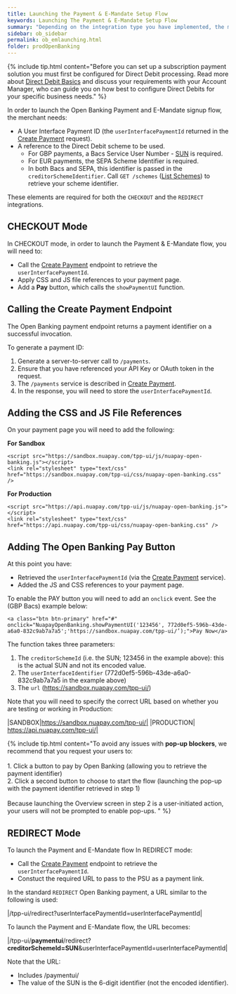 ```yaml
---
title: Launching the Payment & E-Mandate Setup Flow
keywords: Launching The Payment & E-Mandate Setup Flow
summary: "Depending on the integration type you have implemented, the method for launching the Open Banking & E-Mandate flow varies."
sidebar: ob_sidebar
permalink: ob_emlaunching.html
folder: prodOpenBanking
---
```


{% include tip.html content="Before you can set up a subscription payment solution you must first be configured for Direct Debit processing. Read more about [Direct Debit Basics](np_mdtbasics.html) and discuss your requirements with your Account Manager, who can guide you on how best to configure Direct Debits for your specific business needs." %}

In order to launch the Open Banking Payment and E-Mandate signup flow, the merchant needs:

* A User Interface Payment ID (the `userInterfacePaymentId` returned in the [Create Payment](ob_createpayment.html) request).
* A reference to the Direct Debit scheme to be used.
  * For GBP payments, a Bacs Service User Number - <a href="#" data-toggle="tooltip" data-original-title="{{site.data.glossary.sun}}">SUN</a> is required.
  * For EUR payments, the SEPA Scheme Identifier is required.
  * In both Bacs and SEPA, this identifier is passed in the `creditorSchemeIdentifier`. Call `GET /schemes` ([List Schemes](np_listcredscheme)) to retrieve your scheme identifier.

These elements are required for both the `CHECKOUT` and the `REDIRECT` integrations.

## CHECKOUT Mode

In CHECKOUT mode, in order to launch the Payment & E-Mandate flow, you will need to:

* Call the [Create Payment](ob_createpayment.html) endpoint to retrieve the `userInterfacePaymentId`.
* Apply CSS and JS file references to your payment page.
* Add a **Pay** button, which calls the `showPaymentUI` function.

## Calling the Create Payment Endpoint

The Open Banking payment endpoint returns a payment identifier on a successful invocation.

To generate a payment ID:

1. Generate a server-to-server call to `/payments`.
1. Ensure that you have referenced your API Key or OAuth token in the request.
1. The ``/payments`` service is described in <a href="ob_createpayment.html">Create Payment</a>.
1. In the response, you will need to store the `userInterfacePaymentId`.


## Adding the CSS and JS File References

On your payment page you will need to add the following:

**For Sandbox**

````
<script src="https://sandbox.nuapay.com/tpp-ui/js/nuapay-open-banking.js"></script>
<link rel="stylesheet" type="text/css" href="https://sandbox.nuapay.com/tpp-ui/css/nuapay-open-banking.css" />
````

**For Production**

````
<script src="https://api.nuapay.com/tpp-ui/js/nuapay-open-banking.js"></script>
<link rel="stylesheet" type="text/css" href="https://api.nuapay.com/tpp-ui/css/nuapay-open-banking.css" />
````

## Adding The Open Banking Pay Button

At this point you have:

* Retrieved the `userInterfacePaymentId` (via the [Create Payment](ob_createpayment.html) service).
* Added the JS and CSS references to your payment page.


To enable the <span class="label label-info">PAY</span> button you will need to add an ``onclick`` event. See the (GBP Bacs) example below:

````
<a class="btn btn-primary" href="#" onclick="NuapayOpenBanking.showPaymentUI('123456', 772d0ef5-596b-43de-a6a0-832c9ab7a7a5';'https://sandbox.nuapay.com/tpp-ui/’);">Pay Now</a>

````

The function takes three parameters:
1. The `creditorSchemeId` (i.e. the SUN; 123456 in the example above): this is the actual SUN and not its encoded value.
1. The `userInterfaceIdentifier` (772d0ef5-596b-43de-a6a0-832c9ab7a7a5 in the example above)
1. The `url` (https://sandbox.nuapay.com/tpp-ui/)

Note that you will need to specify the correct URL based on whether you are testing or working in Production:

|SANDBOX|https://sandbox.nuapay.com/tpp-ui/|
|PRODUCTION| https://api.nuapay.com/tpp-ui/|

{% include tip.html content="To avoid any issues with **pop-up blockers**, we recommend that you request your users to: <br/>
<br/>1. Click a button to pay by Open Banking (allowing you to retrieve the payment identifier)
<br/>2. Click a second button to choose to start the flow (launching the pop-up with the payment identifier retrieved in step 1)
<br/><br/>Because launching the Overview screen in step 2 is a user-initiated action, your users will not be prompted to enable pop-ups.
" %}


## REDIRECT Mode

To launch the Payment and E-Mandate flow In REDIRECT mode:

* Call the [Create Payment](ob_createpayment.html) endpoint to retrieve the `userInterfacePaymentId`.
* Constuct the required URL to pass to the PSU as a payment link.

In the standard `REDIRECT` Open Banking payment, a URL similar to the following is used:

|/tpp-ui/redirect?userInterfacePaymentId=userInterfacePaymentId|

To launch the Payment and E-Mandate flow, the URL becomes:

|/tpp-ui/**paymentui**/redirect?**creditorSchemeId=SUN**&userInterfacePaymentId=userInterfacePaymentId|

Note that the URL:

* Includes /paymentui/
* The value of the SUN is the 6-digit identifier (not the encoded identifier).
